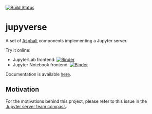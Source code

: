 [![Build Status](https://github.com/jupyter-server/jupyverse/workflows/test/badge.svg)](https://github.com/jupyter-server/jupyverse/actions)

# jupyverse

A set of [Asphalt](https://asphalt.readthedocs.io) components implementing a Jupyter server.

Try it online:
- JupyterLab frontend: [![Binder](https://mybinder.org/badge_logo.svg)](https://mybinder.org/v2/gh/jupyter-server/jupyverse/HEAD?urlpath=jupyverse-jupyterlab)
- Jupyter Notebook frontend: [![Binder](https://mybinder.org/badge_logo.svg)](https://mybinder.org/v2/gh/jupyter-server/jupyverse/HEAD?urlpath=jupyverse-notebook)

Documentation is available [here](https://jupyter-server.github.io/jupyverse).

## Motivation

For the motivations behind this project, please refer to this issue in the
[Jupyter server team compass](https://github.com/jupyter-server/team-compass/issues/11).
